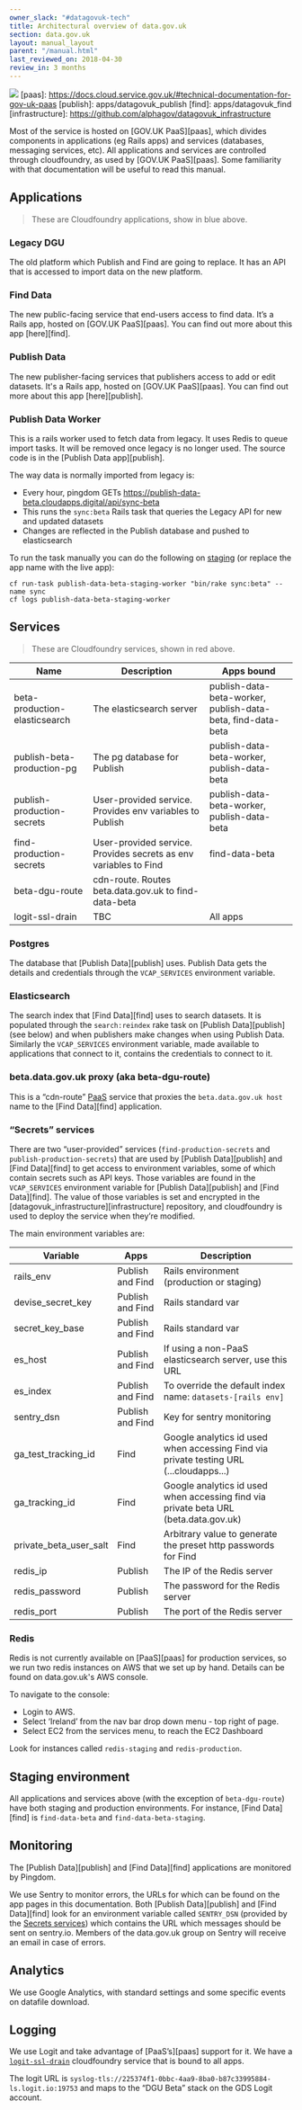 ```yaml
---
owner_slack: "#datagovuk-tech"
title: Architectural overview of data.gov.uk
section: data.gov.uk
layout: manual_layout
parent: "/manual.html"
last_reviewed_on: 2018-04-30
review_in: 3 months
---
```

![](/manual/images/data-gov-uk-architecture.jpg)
[paas]: https://docs.cloud.service.gov.uk/#technical-documentation-for-gov-uk-paas
[publish]: apps/datagovuk_publish
[find]: apps/datagovuk_find
[infrastructure]: https://github.com/alphagov/datagovuk_infrastructure

Most of the service is hosted on [GOV.UK PaaS][paas], which divides components in applications (eg Rails apps) and services (databases, messaging services, etc). All applications and services are controlled through cloudfoundry, as used by [GOV.UK PaaS][paas]. Some familiarity with that documentation will be useful to read this manual.

## Applications

> These are Cloudfoundry applications, show in blue above.

### Legacy DGU

The old platform which Publish and Find are going to replace. It has an API that is accessed to import data on the new platform.

### Find Data

The new public-facing service that end-users access to find data. It’s a Rails app, hosted on [GOV.UK PaaS][paas]. You can find out more about this app [here][find].

### Publish Data

The new publisher-facing services that publishers access to add or edit datasets. It's a Rails app, hosted on [GOV.UK PaaS][paas]. You can find out more about this app [here][publish].

### Publish Data Worker

This is a rails worker used to fetch data from legacy. It uses Redis to queue import tasks. It will be removed once legacy is no longer used. The source code is in the [Publish Data app][publish].

The way data is normally imported from legacy is:

* Every hour, pingdom GETs https://publish-data-beta.cloudapps.digital/api/sync-beta
* This runs the `sync:beta` Rails task that queries the Legacy API for new and updated datasets
* Changes are reflected in the Publish database and pushed to elasticsearch

To run the task manually you can do the following on [staging](#staging-environment) (or replace the app name with the live app):

    cf run-task publish-data-beta-staging-worker "bin/rake sync:beta" --name sync
    cf logs publish-data-beta-staging-worker

## Services

> These are Cloudfoundry services, shown in red above.

| Name | Description | Apps bound |
| ---- | ----------- | ---------- |
| beta-production-elasticsearch | The elasticsearch server | publish-data-beta-worker, publish-data-beta, find-data-beta |
| publish-beta-production-pg | The pg database for Publish | publish-data-beta-worker, publish-data-beta |
| publish-production-secrets | User-provided service. Provides env variables to Publish | publish-data-beta-worker, publish-data-beta |
| find-production-secrets | User-provided service. Provides secrets as env variables to Find | find-data-beta |
| beta-dgu-route | cdn-route. Routes beta.data.gov.uk to find-data-beta | |
| logit-ssl-drain | TBC | All apps |

### Postgres

The database that [Publish Data][publish] uses. Publish Data gets the details and credentials through the `VCAP_SERVICES` environment variable.

### Elasticsearch

The search index that [Find Data][find] uses to search datasets. It is populated through the `search:reindex` rake task on [Publish Data][publish] (see below) and when publishers make changes when using Publish Data.
Similarly the `VCAP_SERVICES` environment variable, made available to applications that connect to it, contains the credentials to connect to it.

### beta.data.gov.uk proxy (aka beta-dgu-route)

This is a “cdn-route” [PaaS](paas) service that proxies the `beta.data.gov.uk host` name to the [Find Data][find] application.

### “Secrets” services

There are two “user-provided” services (`find-production-secrets` and `publish-production-secrets`) that are used by [Publish Data][publish] and [Find Data][find] to get access to environment variables, some of which contain secrets such as API keys. Those variables are found in the `VCAP_SERVICES` environment variable for [Publish Data][publish] and [Find Data][find]. The value of those variables is set and encrypted in the [datagovuk_infrastructure][infrastructure] repository, and cloudfoundry is used to deploy the service when they’re modified.

The main environment variables are:

| Variable | Apps | Description |
| -------- | ---- | ----------- |
| rails_env | Publish and Find | Rails environment (production or staging) |
| devise_secret_key | Publish and Find | Rails standard var |
| secret_key_base | Publish and Find | Rails standard var |
| es_host | Publish and Find | If using a non-PaaS elasticsearch server, use this URL |
| es_index | Publish and Find | To override the default index name: `datasets-[rails env]` |
| sentry_dsn | Publish and Find | Key for sentry monitoring |
| ga_test_tracking_id | Find | Google analytics id used when accessing Find via private testing URL (...cloudapps...) |
| ga_tracking_id | Find | Google analytics id used when accessing find via private beta URL (beta.data.gov.uk) |
| private_beta_user_salt | Find | Arbitrary value to generate the preset http passwords for Find |
| redis_ip | Publish | The IP of the Redis server |
| redis_password | Publish | The password for the Redis server |
| redis_port | Publish | The port of the Redis server |

### Redis

Redis is not currently available on [PaaS][paas] for production services, so we run two redis instances on AWS that we set up by hand. Details can be found on data.gov.uk's AWS console.

To navigate to the console:

* Login to AWS.
* Select ‘Ireland’ from the nav bar drop down menu - top right of page.
* Select EC2 from the services menu, to reach the EC2 Dashboard

Look for instances called `redis-staging` and `redis-production`.

## Staging environment

All applications and services above (with the exception of `beta-dgu-route`) have both staging and production environments. For instance, [Find Data][find] is `find-data-beta` and `find-data-beta-staging`.

## Monitoring

The [Publish Data][publish] and [Find Data][find] applications are monitored by Pingdom.

We use Sentry to monitor errors, the URLs for which can be found on the app pages in this documentation. Both [Publish Data][publish] and [Find Data][find] look for an environment variable called `SENTRY_DSN` (provided by the [Secrets services](#secrets-services)) which contains the URL which messages should be sent on sentry.io. Members of the data.gov.uk group on Sentry will receive an email in case of errors.

## Analytics

We use Google Analytics, with standard settings and some specific events on datafile download.

## Logging

We use Logit and take advantage of [PaaS’s][paas] support for it. We have a [`logit-ssl-drain`](#services) cloudfoundry service that is bound to all apps.

The logit URL is `syslog-tls://225374f1-0bbc-4aa9-8ba0-b87c33995884-ls.logit.io:19753` and maps to the “DGU Beta” stack on the GDS Logit account.
